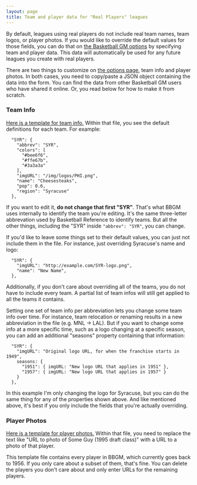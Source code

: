 ```yaml
---
layout: page
title: Team and player data for "Real Players" leagues
---
```


By default, leagues using real players do not include real team names, team logos, or player photos. If you would like to override the default values for those fields, you can do that on [the Basketball GM options](https://play.basketball-gm.com/options) by specifying team and player data. This data will automatically be used for any future leagues you create with real players.

There are two things to customize on [the options page](https://play.basketball-gm.com/options), team info and player photos. In both cases, you need to copy/paste a JSON object containing the data into the form. You can find the data from other Basketball GM users who have shared it online. Or, you read below for how to make it from scratch.

### Team Info

[Here is a template for team info.](/files/team-info.json) Within that file, you see the default definitions for each team. For example:

```
  "SYR": {
    "abbrev": "SYR",
    "colors": [
      "#bee6f6",
      "#ffe67b",
      "#3a3a3a"
    ],
    "imgURL": "/img/logos/PHI.png",
    "name": "Cheesesteaks",
    "pop": 0.6,
    "region": "Syracuse"
  },
```

If you want to edit it, **do not change that first "SYR"**. That's what BBGM uses internally to identify the team you're editing. It's the same three-letter abbrevation used by Basketball Reference to identify teams. But all the other things, including the "SYR" inside `"abbrev": "SYR"`, you can change.

If you'd like to leave some things set to their default values, you can just not include them in the file. For instance, just overriding Syracuse's name and logo:

```
  "SYR": {
    "imgURL": "http://example.com/SYR-logo.png",
    "name": "New Name",
  },
```

Additionally, if you don't care about overriding all of the teams, you do not have to include every team. A partial list of team infos will still get applied to all the teams it contains.

Setting one set of team info per abbreviation lets you change some team info over time. For instance, team relocation or renaming results in a new abbreviation in the file (e.g. MNL -> LAL). But if you want to change some info at a more specific time, such as a logo changing at a specific season, you can add an additional "seasons" property containing that information:

```
  "SYR": {
    "imgURL": "Original logo URL, for when the franchise starts in 1949",
    seasons: {
      "1951": { imgURL: "New logo URL that applies in 1951" },
      "1957": { imgURL: "New logo URL that applies in 1957" }
    }
  },
```

In this example I'm only changing the logo for Syracuse, but you can do the same thing for any of the properties shown above. And like mentioned above, it's best if you only include the fields that you're actually overriding.

### Player Photos

[Here is a template for player photos.](/files/player-photos.json) Within that file, you need to replace the text like "URL to photo of Some Guy (1995 draft class)" with a URL to a photo of that player.

This template file contains every player in BBGM, which currently goes back to 1956. If you only care about a subset of them, that's fine. You can delete the players you don't care about and only enter URLs for the remaining players.
